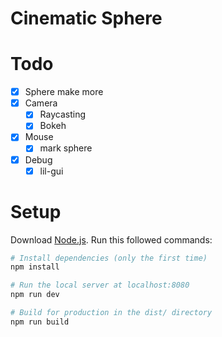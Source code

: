 # Cinematic Sphere

# Todo

- [x] Sphere make more
- [x] Camera
    - [x] Raycasting
    - [x] Bokeh
- [x] Mouse
    - [x] mark sphere
- [x] Debug
    - [x] lil-gui

# Setup
Download [Node.js](https://nodejs.org/en/download/).
Run this followed commands:

``` bash
# Install dependencies (only the first time)
npm install

# Run the local server at localhost:8080
npm run dev

# Build for production in the dist/ directory
npm run build
```
